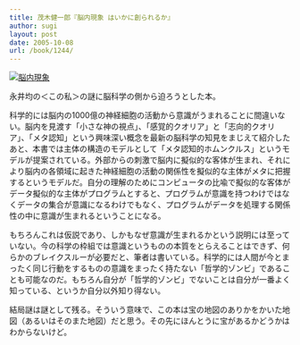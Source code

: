 ```yaml
---
title: 茂木健一郎『脳内現象 はいかに創られるか』
author: sugi
layout: post
date: 2005-10-08
url: /book/1244/
---
```

<a href="http://www.amazon.co.jp/exec/obidos/ASIN/414091002X/chezsugi-22/ref=nosim/" name="amazletlink" target="_blank"><img src="http://i2.wp.com/ec2.images-amazon.com/images/I/41XC255TZVL.SL160.jpg?w=660" alt="脳内現象" class="alignleft" data-recalc-dims="1" /></a>

永井均の＜この私＞の謎に脳科学の側から迫ろうとした本。

科学的には脳内の1000億の神経細胞の活動から意識がうまれることに間違いない。脳内を見渡す「小さな神の視点」、「感覚的クオリア」と「志向的クオリア」、「メタ認知」という興味深い概念を最新の脳科学の知見をまじえて紹介したあと、本書では主体の構造のモデルとして「メタ認知的ホムンクルス」というモデルが提案されている。外部からの刺激で脳内に擬似的な客体が生まれ、それにより脳内の各領域に起きた神経細胞の活動の関係性を擬似的な主体がメタに把握するというモデルだ。自分の理解のためにコンピュータの比喩で擬似的な客体がデータ擬似的な主体がプログラムとすると、プログラムが意識を持つわけではなくデータの集合が意識になるわけでもなく、プログラムがデータを処理する関係性の中に意識が生まれるということになる。

もちろんこれは仮説であり、しかもなぜ意識が生まれるかという説明には至っていない。今の科学の枠組では意識というものの本質をとらえることはできず、何らかのブレイクスルーが必要だと、筆者は書いている。科学的には人間が今とまったく同じ行動をするものの意識をまったく持たない「哲学的ゾンビ」であることも可能なのだ。もちろん自分が「哲学的ゾンビ」でないことは自分が一番よく知っている、というか自分以外知り得ない。

結局謎は謎として残る。そういう意味で、この本は宝の地図のありかをかいた地図（あるいはそのまた地図）だと思う。その先にほんとうに宝があるかどうかはわからないけど。

